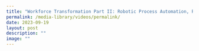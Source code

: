 ```yaml
---
title: "Workforce Transformation Part II: Robotic Process Automation, RPA"
permalink: /media-library/videos/permalink/
date: 2023-09-19
layout: post
description: ""
image: ""
---
```

